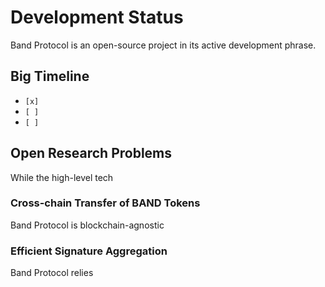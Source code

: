 # Development Status

Band Protocol is an open-source project in its active development phrase.

## Big Timeline

- `[x]`
- `[ ]`
- `[ ]`

## Open Research Problems

While the high-level tech

### Cross-chain Transfer of BAND Tokens

Band Protocol is blockchain-agnostic

### Efficient Signature Aggregation

Band Protocol relies
